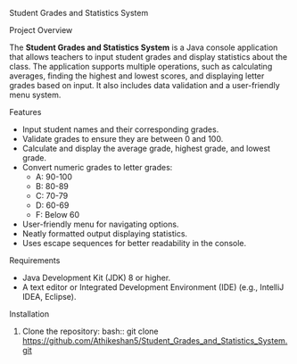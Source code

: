 Student Grades and Statistics System

Project Overview

The **Student Grades and Statistics System** is a Java console application that allows teachers to input student grades and display statistics about the class. The application supports multiple operations, such as calculating averages, finding the highest and lowest scores, and displaying letter grades based on input. It also includes data validation and a user-friendly menu system.

Features

- Input student names and their corresponding grades.
- Validate grades to ensure they are between 0 and 100.
- Calculate and display the average grade, highest grade, and lowest grade.
- Convert numeric grades to letter grades:
  - A: 90-100
  - B: 80-89
  - C: 70-79
  - D: 60-69
  - F: Below 60
- User-friendly menu for navigating options.
- Neatly formatted output displaying statistics.
- Uses escape sequences for better readability in the console.

Requirements

- Java Development Kit (JDK) 8 or higher.
- A text editor or Integrated Development Environment (IDE) (e.g., IntelliJ IDEA, Eclipse).

Installation

1. Clone the repository:
   bash::
   git clone https://github.com/Athikeshan5/Student_Grades_and_Statistics_System.git
